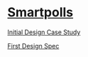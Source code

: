 # [Smartpolls](http://smartpolls.co/)

[Initial Design Case Study](./design/study/CASESTUDY.md)

[First Design Spec](./design/study/FIRSTSPEC.md)